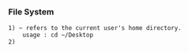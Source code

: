 ### File System

```
1) ~ refers to the current user's home directory.
    usage : cd ~/Desktop
2)
```
